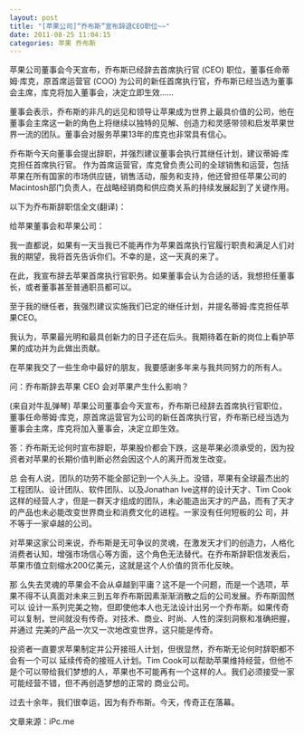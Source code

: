 ```yaml
---
layout: post 
title: "[苹果公司]“乔布斯”宣布辞退CEO职位~~"
date: 2011-08-25 11:04:15
categories: 苹果 乔布斯
---
```


苹果公司董事会今天宣布，乔布斯已经辞去首席执行官 (CEO) 职位，董事任命蒂姆·库克，原首席运营官 (COO) 为公司的新任首席执行官，乔布斯已经当选为董事会主席，库克将加入董事会，决定立即生效……

董事会表示，乔布斯的非凡的远见和领导让苹果成为世界上最具价值的公司，他在董事会主席这一新的角色上将继续以独特的见解、创造力和灵感带领和启发苹果世界一流的团队。董事会对服务苹果13年的库克也非常具有信心。

乔布斯今天向董事会提出辞职，并强烈建议董事会执行其继任计划，建议蒂姆·库克担任首席执行官。
作为首席运营官，库克曾负责公司的全球销售和运营，包括苹果在所有国家的市场供应链，销售活动，服务和支持，他还曾担任苹果公司的Macintosh部门负责人，在战略经销商和供应商关系的持续发展起到了关键作用。

以下为乔布斯辞职信全文(翻译)：

给苹果董事会和苹果公司：

我一直都说，如果有一天当我已不能再作为苹果首席执行官履行职责和满足人们对我的期望，我将首先告诉你们。不幸的是，这一天真的来了。

在此，我宣布辞去苹果首席执行官职务。如果董事会认为合适的话，我想担任董事长，或者董事甚至普通职员都可以。

至于我的继任者，我强烈建议实施我们已定的继任计划，并提名蒂姆·库克担任苹果CEO。

我认为，苹果最光明和最具创新力的日子还在后头。我期待着在新的岗位上看护苹果的成功并为此做出贡献。

在苹果我交了一些生命中最好的朋友，我要感谢多年来与我共同努力的所有人。

问：乔布斯辞去苹果 CEO 会对苹果产生什么影响？

(来自对牛乱弹琴) 苹果公司董事会今天宣布，乔布斯已经辞去首席执行官职位，董事任命蒂姆·库克，原首席运营官为公司的新任首席执行官，乔布斯已经当选为董事会主席，库克将加入董事会，决定立即生效。

答：乔布斯无论何时宣布辞职，苹果股价都会下跌，这是苹果必须承受的，因为投资者对苹果的长期价值判断必然会因这个人的离开而发生改变。

总 会有人说，团队的功劳不能全部记到一个人头上。没错，苹果有全球最杰出的工程团队、设计团队、软件团队、以及Jonathan Ive这样的设计天才、Tim Cook这样的经营人才，但是一群天才组成的团队，未必能造出天才的产品，而有了天才的产品也未必能改变世界商业和消费文化的进程。一家没有任何短板的公 司，并不等于一家卓越的公司。

对苹果这家公司来说，乔布斯是无可争议的灵魂，在激发天才们的创造力，人格化消费者认知，增强市场信心等方面，这个角色无法替代。在乔布斯辞职信发表后，苹果市值立刻缩水200亿美元，这就是这个人价值的货币化反映。

那 么失去灵魂的苹果会不会从卓越到平庸？这不是一个问题，而是一个选项，苹果不得不认真面对未来三到五年乔布斯因素渐渐消散之后的公司发展。乔布斯固然可以 设计一系列完美之物，但即使他本人也无法设计出另一个乔布斯。如果传奇可以复制，世间就没有传奇。对技术、商业、时尚、人性的深刻洞察和准确把握，并通过 完美的产品一次又一次地改变世界，这只能是传奇。

投资者一直要求苹果制定并公开接班人计划，但很显然，乔布斯无论何时辞职都不会有一个可以 延续传奇的接班人计划。Tim Cook可以帮助苹果维持经营，但他不是个可以带给我们梦想的人，苹果也不可能再有一个这样的人。我们必须接受一家可能经营不错，但不再创造梦想的正常的 商业公司。

过去十余年，我们很幸运，因为有乔布斯。今天，传奇正在落幕。

文章来源：iPc.me